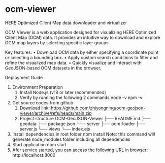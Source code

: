 # ocm-viewer
HERE Optimized Client Map data downloader and virtualizer

OCM Viewer is a web application designed for visualizing HERE Optimized Client Map (OCM) data.
It provides an intuitive way to download and explore OCM map layers by selecting specific layer groups.

Key features:
	•	Download OCM data by either specifying a coordinate point or selecting a bounding box.
	•	Apply custom search conditions to filter and refine the visualized map data.
	•	Quickly visualize and interact with GeoJSON-based OCM datasets in the browser.


Deployment Guide
1. Environment Preparation
   1) Install Node.js (v18 or later recommended)
   2) Verify by running the following 2 commands
       node -v
       npm -v
2. Get source codes from github
   1) Download link: https://github.com/zhiyongning/ocm-geojson-viewer/archive/refs/heads/main.zip
   2) Project structure
        OCM-GeoJSON-Viewer
        ├── README.md
        ├── geodata
        ├── package.json
        └── server
            ├── ocm-loader
            ├── server.js
            └── views
                └── index.ejs
3. Install dependencies in root folder
   npm install
   Note: this command will generate node_modules folder including all dependencies
4. Start application
   npm start
5. Afer service started, you can access the following URL in browser:
   http://localhost:8000




